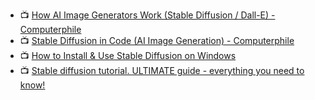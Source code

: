   - 📺 [How AI Image Generators Work (Stable Diffusion / Dall-E) - Computerphile](https://www.youtube.com/watch?v=1CIpzeNxIhU&t=616s)
  - 📺 [Stable Diffusion in Code (AI Image Generation) - Computerphile](https://www.youtube.com/watch?v=-lz30by8-sU)
  - 📺 [How to Install & Use Stable Diffusion on Windows](https://www.youtube.com/watch?v=onmqbI5XPH8)
  - 📺 [Stable diffusion tutorial. ULTIMATE guide - everything you need to know!](https://www.youtube.com/watch?v=DHaL56P6f5M)
